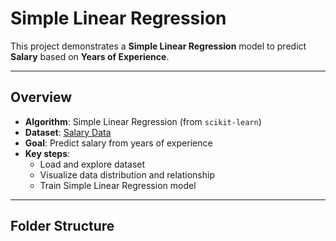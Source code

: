 # Simple Linear Regression

This project demonstrates a **Simple Linear Regression** model to predict **Salary** based on **Years of Experience**.

---

## Overview

- **Algorithm**: Simple Linear Regression (from `scikit-learn`)
- **Dataset**: [Salary Data](https://www.kaggle.com/datasets/ravitejakotharu/salary-datacsv)
- **Goal**: Predict salary from years of experience
- **Key steps**:
  - Load and explore dataset
  - Visualize data distribution and relationship
  - Train Simple Linear Regression model

---

## Folder Structure

